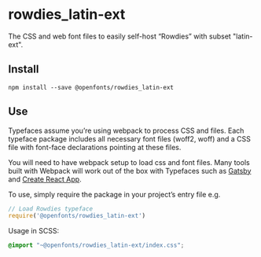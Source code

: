 
# rowdies_latin-ext

The CSS and web font files to easily self-host “Rowdies” with subset "latin-ext".

## Install

`npm install --save @openfonts/rowdies_latin-ext`

## Use

Typefaces assume you’re using webpack to process CSS and files. Each typeface
package includes all necessary font files (woff2, woff) and a CSS file with
font-face declarations pointing at these files.

You will need to have webpack setup to load css and font files. Many tools built
with Webpack will work out of the box with Typefaces such as [Gatsby](https://github.com/gatsbyjs/gatsby)
and [Create React App](https://github.com/facebookincubator/create-react-app).

To use, simply require the package in your project’s entry file e.g.

```javascript
// Load Rowdies typeface
require('@openfonts/rowdies_latin-ext')
```

Usage in SCSS:
```scss
@import "~@openfonts/rowdies_latin-ext/index.css";
```
